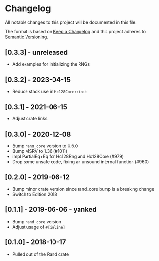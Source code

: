 # Changelog
All notable changes to this project will be documented in this file.

The format is based on [Keep a Changelog](http://keepachangelog.com/en/1.0.0/)
and this project adheres to [Semantic Versioning](https://semver.org/spec/v2.0.0.html).

## [0.3.3] - unreleased
- Add examples for initializing the RNGs

## [0.3.2] - 2023-04-15
- Reduce stack use in `Hc128Core::init`

## [0.3.1] - 2021-06-15
- Adjust crate links

## [0.3.0] - 2020-12-08
- Bump `rand_core` version to 0.6.0
- Bump MSRV to 1.36 (#1011)
- impl PartialEq+Eq for Hc128Rng and Hc128Core (#979)
- Drop some unsafe code, fixing an unsound internal function (#960)

## [0.2.0] - 2019-06-12
- Bump minor crate version since rand_core bump is a breaking change
- Switch to Edition 2018

## [0.1.1] - 2019-06-06 - yanked
- Bump `rand_core` version
- Adjust usage of `#[inline]`

## [0.1.0] - 2018-10-17
- Pulled out of the Rand crate
